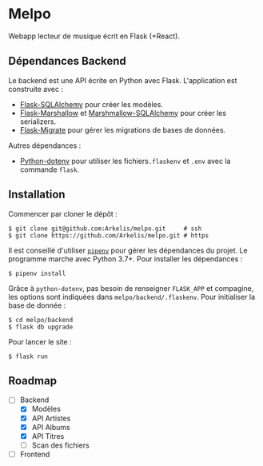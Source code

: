# Melpo

Webapp lecteur de musique écrit en Flask (+React).

## Dépendances Backend

Le backend est une API écrite en Python avec Flask. L'application est construite avec :

* [Flask-SQLAlchemy](https://github.com/pallets/flask-sqlalchemy) pour créer les modèles.
* [Flask-Marshallow](https://github.com/marshmallow-code/flask-marshmallow) et 
  [Marshmallow-SQLAlchemy](https://github.com/marshmallow-code/marshmallow-sqlalchemy) pour créer les serializers.
* [Flask-Migrate](https://github.com/miguelgrinberg/Flask-Migrate) pour gérer les migrations de bases de données.

Autres dépendances :

* [Python-dotenv](https://github.com/theskumar/python-dotenv) pour utiliser les fichiers`.flaskenv` et `.env` avec la
  commande `flask`.

## Installation

Commencer par cloner le dépôt :

```
$ git clone git@github.com:Arkelis/melpo.git     # ssh
$ git clone https://github.com/Arkelis/melpo.git # https
```

Il est conseillé d'utiliser [`pipenv`](https://github.com/pypa/pipenv) pour gérer les
dépendances du projet. Le programme marche avec Python 3.7+. Pour installer les dépendances :

```
$ pipenv install
```

Grâce à `python-dotenv`, pas besoin de renseigner `FLASK_APP` et compagine, les options sont
indiquées dans `melpo/backend/.flaskenv`. Pour initialiser la base de donnée :

```
$ cd melpo/backend
$ flask db upgrade
```

Pour lancer le site :

```
$ flask run
```

## Roadmap

* [ ] Backend
  * [x] Modèles
  * [x] API Artistes
  * [x] API Albums
  * [x] API Titres
  * [ ] Scan des fichiers
* [ ] Frontend
